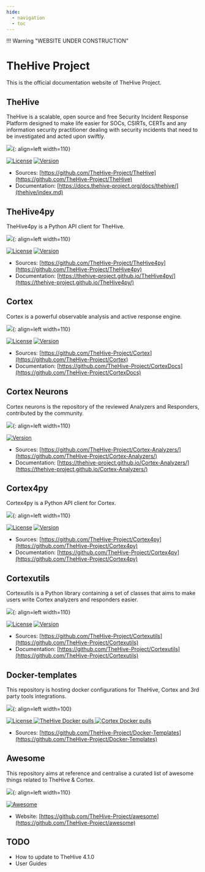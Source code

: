 ```yaml
---
hide:
  - navigation
  - toc
---
```


!!! Warning "WEBSITE UNDER CONSTRUCTION"

# TheHive Project

This is the official documentation website of TheHive Project.

## TheHive

TheHive is a scalable, open source and free Security Incident Response Platform designed to make life easier for SOCs, CSIRTs, CERTs and any information security practitioner dealing with security incidents that need to be investigated and acted upon swiftly.

![](images/thehive.png){: align=left width=110}


<div>
  <p align="left">
    <a href="./LICENSE" target"_blank"><img src="https://img.shields.io/github/license/TheHive-Project/TheHive" alt="License"></a>
    <a href><img src="https://img.shields.io/github/v/release/thehive-project/TheHive?style=flat&logo=git-lfs" alt="Version"></a>          
  </p>
</div>

- Sources: [https://github.com/TheHive-Project/TheHive](https://github.com/TheHive-Project/TheHive)
- Documentation: [https://docs.thehive-project.org/docs/thehive/](thehive/index.md)


## TheHive4py

TheHive4py is a Python API client for TheHive.

![](images/thehive-alt.png){: align=left width=110}

<div>
  <p align="left">
    <a href="./LICENSE" target"_blank"><img src="https://img.shields.io/github/license/TheHive-Project/TheHive4py" alt="License"></a>
    <a href><img src="https://img.shields.io/github/v/release/thehive-project/TheHive4py?style=flat&logo=python" alt="Version"></a>          
  </p>
</div>

- Sources: [https://github.com/TheHive-Project/TheHive4py](https://github.com/TheHive-Project/TheHive4py)
- Documentation: [https://thehive-project.github.io/TheHive4py/](https://thehive-project.github.io/TheHive4py/)


## Cortex
Cortex is a powerful observable analysis and active response engine.

![](images/cortex.png){: align=left width=110}

<div>
  <p align="left">
    <a href="https://github.com/TheHive-Project/Cortex/blob/master/LICENSE" target"_blank"><img src="https://img.shields.io/github/license/TheHive-Project/Cortex" alt="License"></a>
    <a href><img src="https://img.shields.io/github/v/release/thehive-project/Cortex?style=flat&logo=git-lfs" alt="Version"></a>          
  </p>
</div>

- Sources: [https://github.com/TheHive-Project/Cortex](https://github.com/TheHive-Project/Cortex)
- Documentation: [https://github.com/TheHive-Project/CortexDocs](https://github.com/TheHive-Project/CortexDocs)

## Cortex Neurons
Cortex neurons is the repository of  the reviewed Analyzers and Responders, contributed by the community. 

![](images/cortex.png){: align=left width=110}<div>
  <p align="left">
    <a href><img src="https://img.shields.io/github/v/tag/thehive-project/Cortex-Analyzers?style=flat&logo=github" alt="Version"></a>          
  </p>
</div>

- Sources: [https://github.com/TheHive-Project/Cortex-Analyzers/](https://github.com/TheHive-Project/Cortex-Analyzers/)
- Documentation: [https://thehive-project.github.io/Cortex-Analyzers/](https://thehive-project.github.io/Cortex-Analyzers/)

## Cortex4py
Cortex4py is a Python API client for Cortex.

![](images/cortex-alt.png){: align=left width=110}
<div>
  <p align="left">
    <a href="./LICENSE" target"_blank"><img src="https://img.shields.io/github/license/TheHive-Project/Cortex4py" alt="License"></a>
    <a href><img src="https://img.shields.io/github/v/tag/thehive-project/Cortex4py?style=flat&logo=python" alt="Version"></a>          
  </p>
</div>

- Sources: [https://github.com/TheHive-Project/Cortex4py](https://github.com/TheHive-Project/Cortex4py)
- Documentation: [https://github.com/TheHive-Project/Cortex4py](https://github.com/TheHive-Project/Cortex4py)


## Cortexutils
Cortexutils is a Python library containing a set of classes that aims to make users write Cortex analyzers and responders easier.

![](images/cortex-alt.png){: align=left width=110}
<div>
  <p align="left">
    <a href="./LICENSE" target"_blank"><img src="https://img.shields.io/github/license/TheHive-Project/Cortexutils" alt="License"></a>
    <a href><img src="https://img.shields.io/github/v/release/thehive-project/Cortexutils?style=flat&logo=python" alt="Version"></a>          
  </p>
</div>

- Sources: [https://github.com/TheHive-Project/Cortexutils](https://github.com/TheHive-Project/Cortexutils)
- Documentation: [https://github.com/TheHive-Project/Cortexutils](https://github.com/TheHive-Project/Cortexutils)


## Docker-templates
This repository is hosting docker configurations for TheHive, Cortex and 3rd party tools integrations.

![](images/docker-templates.png){: align=left width=100}
<div>
  <p align="left">
    <a href="./LICENSE" target"_blank">
      <img src="https://img.shields.io/github/license/TheHive-Project/Docker-Templates" alt="License">
    </a>
    <a href="./LICENSE" target"_blank">
      <img src="https://img.shields.io/docker/pulls/thehiveproject/thehive?color=%23f8c218&label=Thehive%20docker%20pulls" alt="TheHive Docker pulls">
    </a>
    <a href="./LICENSE" target"_blank">
      <img src="https://img.shields.io/docker/pulls/thehiveproject/cortex?color=%2347b7b7&label=Cortex%20docker%20pulls" alt="Cortex Docker pulls">
    </a>
  </p>
</div>

- Sources: [https://github.com/TheHive-Project/Docker-Templates](https://github.com/TheHive-Project/Docker-Templates)


## Awesome
This repository aims at reference and centralise a curated list of awesome things related to TheHive & Cortex.

![](images/thehive-awesome.png){: align=left width=110}

[![Awesome](https://awesome.re/badge.svg)](https://awesome.re)

- Website: [https://github.com/TheHive-Project/awesome](https://github.com/TheHive-Project/awesome)




## TODO

- How to update to TheHive 4.1.0
- User Guides
